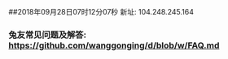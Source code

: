 ##2018年09月28日07时12分07秒 新址: 104.248.245.164
### 兔友常见问题及解答: https://github.com/wanggonging/d/blob/w/FAQ.md
